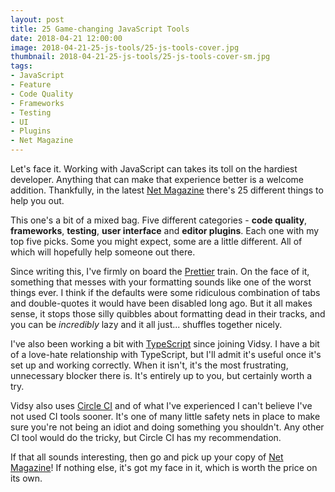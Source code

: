 ```yaml
---
layout: post
title: 25 Game-changing JavaScript Tools
date: 2018-04-21 12:00:00
image: 2018-04-21-25-js-tools/25-js-tools-cover.jpg
thumbnail: 2018-04-21-25-js-tools/25-js-tools-cover-sm.jpg
tags:
- JavaScript
- Feature
- Code Quality
- Frameworks
- Testing
- UI
- Plugins
- Net Magazine
---
```


Let's face it. Working with JavaScript can takes its toll on the hardiest developer. Anything that can make that experience better is a welcome addition. Thankfully, in the latest [Net Magazine][net magazine] there's 25 different things to help you out.

This one's a bit of a mixed bag. Five different categories - **code quality**, **frameworks**, **testing**, **user interface** and **editor plugins**. Each one with my top five picks. Some you might expect, some are a little different. All of which will hopefully help someone out there.

Since writing this, I've firmly on board the [Prettier][prettier] train. On the face of it, something that messes with your formatting sounds like one of the worst things ever. I think if the defaults were some ridiculous combination of tabs and double-quotes it would have been disabled long ago. But it all makes sense, it stops those silly quibbles about formatting dead in their tracks, and you can be _incredibly_ lazy and it all just... shuffles together nicely.

I've also been working a bit with [TypeScript][typescript] since joining Vidsy. I have a bit of a love-hate relationship with TypeScript, but I'll admit it's useful once it's set up and working correctly. When it isn't, it's the most frustrating, unnecessary blocker there is. It's entirely up to you, but certainly worth a try.

Vidsy also uses [Circle CI][circle ci] and of what I've experienced I can't believe I've not used CI tools sooner. It's one of many little safety nets in place to make sure you're not being an idiot and doing something you shouldn't. Any other CI tool would do the tricky, but Circle CI has my recommendation.

If that all sounds interesting, then go and pick up your copy of [Net Magazine][net magazine]! If nothing else, it's got my face in it, which is worth the price on its own.

[net magazine]: https://www.myfavouritemagazines.co.uk/design/net-magazine-back-issues/net-june-2018-issue-306/
[prettier]: https://prettier.io/
[typescript]: https://www.typescriptlang.org/
[circle ci]: https://circleci.com/
